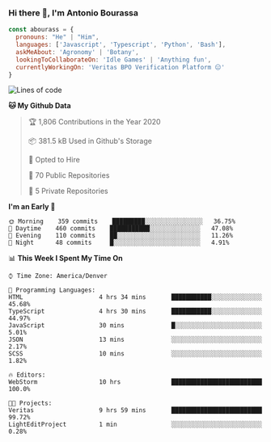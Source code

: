 ### Hi there 👋, I'm Antonio Bourassa

```javascript
const abourass = {
  pronouns: "He" | "Him",
  languages: ['Javascript', 'Typescript', 'Python', 'Bash'],
  askMeAbout: 'Agronomy' | 'Botany',
  lookingToCollaborateOn: 'Idle Games' | 'Anything fun',
  currentlyWorkingOn: 'Veritas BPO Verification Platform 😑'
}
```

<!--START_SECTION:waka-->
![Lines of code](https://img.shields.io/badge/From%20Hello%20World%20I%27ve%20Written-33.0%20million%20lines%20of%20code-blue)

**🐱 My Github Data** 

> 🏆 1,806 Contributions in the Year 2020
 > 
> 📦 381.5 kB Used in Github's Storage 
 > 
> 💼 Opted to Hire
 > 
> 📜 70 Public Repositories
 > 
> 🔑 5 Private Repositories 

**I'm an Early 🐤** 

```text
🌞 Morning    359 commits    █████████░░░░░░░░░░░░░░░░   36.75% 
🌆 Daytime    460 commits    ███████████░░░░░░░░░░░░░░   47.08% 
🌃 Evening    110 commits    ██░░░░░░░░░░░░░░░░░░░░░░░   11.26% 
🌙 Night      48 commits     █░░░░░░░░░░░░░░░░░░░░░░░░   4.91%

```


📊 **This Week I Spent My Time On** 

```text
⌚︎ Time Zone: America/Denver

💬 Programming Languages: 
HTML                     4 hrs 34 mins       ███████████░░░░░░░░░░░░░░   45.68% 
TypeScript               4 hrs 30 mins       ███████████░░░░░░░░░░░░░░   44.97% 
JavaScript               30 mins             █░░░░░░░░░░░░░░░░░░░░░░░░   5.01% 
JSON                     13 mins             ░░░░░░░░░░░░░░░░░░░░░░░░░   2.17% 
SCSS                     10 mins             ░░░░░░░░░░░░░░░░░░░░░░░░░   1.82%

🔥 Editors: 
WebStorm                 10 hrs              █████████████████████████   100.0%

🐱‍💻 Projects: 
Veritas                  9 hrs 59 mins       █████████████████████████   99.72% 
LightEditProject         1 min               ░░░░░░░░░░░░░░░░░░░░░░░░░   0.28%

```


<!--END_SECTION:waka-->

<!--
**Abourass/Abourass** is a ✨ _special_ ✨ repository because its `README.md` (this file) appears on your GitHub profile.

Here are some ideas to get you started:

- 🔭 I’m currently working on ...
- 🌱 I’m currently learning ...
- 👯 I’m looking to collaborate on ...
- 🤔 I’m looking for help with ...
- 💬 Ask me about ...
- 📫 How to reach me: ...
- 😄 Pronouns: ...
- ⚡ Fun fact: ...
-->

